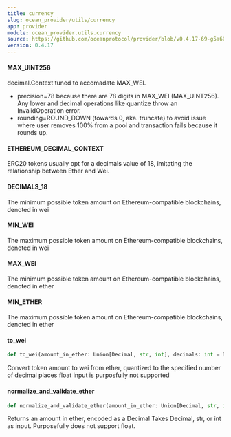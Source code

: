 ```yaml
---
title: currency
slug: ocean_provider/utils/currency
app: provider
module: ocean_provider.utils.currency
source: https://github.com/oceanprotocol/provider/blob/v0.4.17-69-g5a60369/ocean_provider/utils/currency.py
version: 0.4.17
---
```

#### MAX\_UINT256

decimal.Context tuned to accomadate MAX_WEI.
* precision=78 because there are 78 digits in MAX_WEI (MAX_UINT256).
  Any lower and decimal operations like quantize throw an InvalidOperation error.
* rounding=ROUND_DOWN (towards 0, aka. truncate) to avoid issue where user
  removes 100% from a pool and transaction fails because it rounds up.

#### ETHEREUM\_DECIMAL\_CONTEXT

ERC20 tokens usually opt for a decimals value of 18, imitating the
relationship between Ether and Wei.

#### DECIMALS\_18

The minimum possible token amount on Ethereum-compatible blockchains, denoted in wei

#### MIN\_WEI

The maximum possible token amount on Ethereum-compatible blockchains, denoted in wei

#### MAX\_WEI

The minimum possible token amount on Ethereum-compatible blockchains, denoted in ether

#### MIN\_ETHER

The maximum possible token amount on Ethereum-compatible blockchains, denoted in ether

#### to\_wei

```python
def to_wei(amount_in_ether: Union[Decimal, str, int], decimals: int = DECIMALS_18) -> int
```

Convert token amount to wei from ether, quantized to the specified number of decimal places
float input is purposfully not supported

#### normalize\_and\_validate\_ether

```python
def normalize_and_validate_ether(amount_in_ether: Union[Decimal, str, int]) -> Decimal
```

Returns an amount in ether, encoded as a Decimal
Takes Decimal, str, or int as input. Purposefully does not support float.

